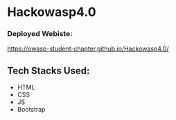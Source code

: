 # Hackowasp4.0

### Deployed Webiste:
https://owasp-student-chapter.github.io/Hackowasp4.0/

## Tech Stacks Used:
- HTML
- CSS
- JS
- Bootstrap